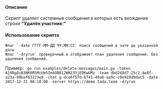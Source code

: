 #### Описание
Cкрипт удаляет системные сообщения в которых есть вхождение строки **"Удалён участник:"**

#### Использование скрипта
    Флаг `-date ГГГГ-ММ-ДД ЧЧ:ММ:СС` поиск сообщений в чате до указанной даты
    Флаг `-dryrun` проверочный и отображает план удаления сообщений. Без удаления сообщений.

 Пример:
 ``` go run examples/delete-messages/main.go -token A19Rg8iB3NK0R5McUm5Im4OB012WK23YjEDKwUMz -team dbd248d7-25c2-4e8f-a23a-99baf63223e9 -chat g-dce6f5fd-b741-40a6-aa9c-c0e928d9dac5 -date 2017-12-31 00:10:00 -server https://demo.tada.team -dryrun```
